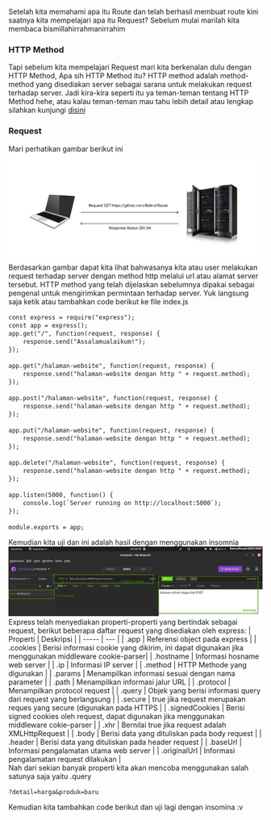 Setelah kita memahami apa itu Route dan telah berhasil membuat route kini saatnya kita mempelajari apa itu Request? Sebelum mulai marilah kita membaca bismillahirrahmanirrahim

### HTTP Method

Tapi sebelum kita mempelajari Request mari kita berkenalan dulu dengan HTTP Method, Apa sih HTTP Method itu? HTTP method adalah method-method yang disediakan server sebagai sarana untuk melakukan request terhadap server. Jadi kira-kira seperti itu ya teman-teman tentang HTTP Method hehe, atau kalau teman-teman mau tahu lebih detail atau lengkap silahkan kunjungi [disini](https://developer.mozilla.org/en-US/docs/Web/HTTP/Methods)

### Request
Mari perhatikan gambar berikut ini <br>
![](https://github.com/Bahrul-Rozak/Belajar-Node-JS/blob/main/04_Mengenal_Request/image/req.png) <br>
Berdasarkan gambar dapat kita lihat bahwasanya kita atau user melakukan request terhadap server dengan method http melalui url atau alamat server tersebut. HTTP method yang telah dijelaskan sebelumnya dipakai sebagai pengenal untuk mengirimkan permintaan terhadap server. Yuk langsung saja ketik atau tambahkan code berikut ke file index.js
```
const express = require("express");
const app = express();
app.get("/", function(request, response) {
    response.send("Assalamualaikum!");
});

app.get("/halaman-website", function(request, response) {
    response.send("halaman-website dengan http " + request.method);
});

app.post("/halaman-website", function(request, response) {
    response.send("halaman-website dengan http " + request.method);
});

app.put("/halaman-website", function(request, response) {
    response.send("halaman-website dengan http " + request.method);
});

app.delete("/halaman-website", function(request, response) {
    response.send("halaman-website dengan http " + request.method);
});

app.listen(5000, function() {
    console.log(`Server running on http://localhost:5000`);
});

module.exports = app;
```
Kemudian kita uji dan ini adalah hasil dengan menggunakan insomnia <br>
![](https://github.com/Bahrul-Rozak/Belajar-Node-JS/blob/main/04_Mengenal_Request/image/result.jpg) <br>
Express telah menyediakan properti-properti yang bertindak sebagai request, berikut beberapa daftar request yang disediakan oleh express:
| Properti  | Deskripsi |
| -----  | --- |
| .app     | Referensi object pada express    |
| .cookies | Berisi informasi cookie yang dikirim, ini dapat digunakan jika menggunakan middleware cookie-parser|
| .hostname | Informasi hosname web server |
| .ip | Informasi IP server |
| .method | HTTP Methode yang digunakan |
| .params | Menampilkan informasi sesuai dengan nama parameter |
| .path | Menampilkan informasi jalur URL |
| .protocol | Menampilkan protocol request |
| .query | Objek yang berisi informasi query dari request yang berlangsung |
| .secure | true jika request merupakan reques yang secure (digunakan pada HTTPS |
| .signedCookies | Berisi signed cookies oleh request, dapat digunakan jika menggunakan middleware cokie-parser |
| .xhr | Bernilai true jika request adalah XMLHttpRequest |
| .body | Berisi data yang dituliskan pada body request |
| .header | Berisi data yang dituliskan pada header request |
| .baseUrl | Informasi pengalamatan utama web server |
| .originalUrl | Informasi pengalamatan request dilakukan |
<br>
Nah dari sekian banyak properti kita akan mencoba menggunakan salah satunya saja yaitu .query 
```
?detail=harga&produk=baru
```
Kemudian kita tambahkan code berikut dan uji lagi dengan insomina :v 
```


